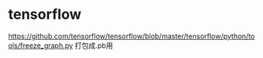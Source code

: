# tensorflow
https://github.com/tensorflow/tensorflow/blob/master/tensorflow/python/tools/freeze_graph.py
打包成.pb用
